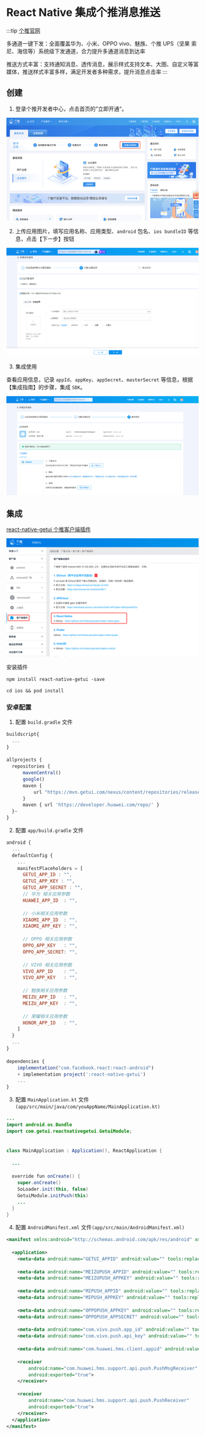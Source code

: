 # React Native 集成个推消息推送

:::tip
[个推官网](https://www.getui.com/)

多通道一键下发：全面覆盖华为、小米、OPPO vivo、魅族、个推 UPS（坚果 索尼、海信等）系统级下发通道，合力提升多通道消息到达率

推送方式丰富：支持通知消息、透传消息，展示样式支持文本、大图、自定义等富媒体，推送样式丰富多样，满足开发者多种需求，提升消息点击率
:::

## 创建

1. 登录个推开发者中心，点击首页的”立即开通“。

![getui_add](images/getui_add.png)

2. 上传应用图片，填写应用名称、应用类型、`android` 包名、`ios bundleID` 等信息，点击【下一步】按钮

![getui_up](images/getui_up.png)

3. 集成使用

查看应用信息，记录 `appId`、`appKey`、`appSecret`、`masterSecret` 等信息，根据【集成指南】的步骤，集成 `SDK`。

![getui_jc](images/getui_jc.png)

## 集成

[react-native-getui 个推客户端插件](https://github.com/GetuiLaboratory/react-native-getui)

![getui_native](images/getui_native.png)

安装插件

```shell
npm install react-native-getui -save
```

```shell
cd ios && pod install
```

### 安卓配置

1. 配置 `build.gradle` 文件

```js
buildscript{
  ...
}

allprojects {
  repositories {
      mavenCentral()
      google()
      maven {
          url "https://mvn.getui.com/nexus/content/repositories/releases/"
      }
      maven { url 'https://developer.huawei.com/repo/' }
  }~
}
```

2. 配置 `app/build.gradle` 文件

```js
android {
  ...
  defaultConfig {
    ...
    manifestPlaceholders = [
      GETUI_APP_ID : "",
      GETUI_APP_KEY : "",
      GETUI_APP_SECRET : "",
      // 华为 相关应用参数
      HUAWEI_APP_ID  : "",

      // 小米相关应用参数
      XIAOMI_APP_ID  : "",
      XIAOMI_APP_KEY : "",

      // OPPO 相关应用参数
      OPPO_APP_KEY   : "",
      OPPO_APP_SECRET: "",

      // VIVO 相关应用参数
      VIVO_APP_ID    : "",
      VIVO_APP_KEY   : "",

      // 魅族相关应用参数
      MEIZU_APP_ID   : "",
      MEIZU_APP_KEY  : "",

      // 荣耀相关应用参数
      HONOR_APP_ID   : "",
    ]
  }
  ...
}

dependencies {
    implementation("com.facebook.react:react-android")
    + implementation project(':react-native-getui')
    ...
}
```

3. 配置 `MainApplication.kt` 文件`(app/src/main/java/com/youAppName/MainApplication.kt)`

```java
...
import android.os.Bundle
import com.getui.reactnativegetui.GetuiModule;


class MainApplication : Application(), ReactApplication {

  ...

  override fun onCreate() {
    super.onCreate()
    SoLoader.init(this, false)
    GetuiModule.initPush(this)
    ...
  }
}
```

4. 配置 `AndroidManifest.xml` 文件`(app/src/main/AndroidManifest.xml)`

```xml
<manifest xmlns:android="http://schemas.android.com/apk/res/android" xmlns:tools="http://schemas.android.com/tools">

  <application>
    <meta-data android:name="GETUI_APPID" android:value="" tools:replace="android:value"/>

    <meta-data android:name="MEIZUPUSH_APPID" android:value="" tools:replace="android:value"/>
    <meta-data android:name="MEIZUPUSH_APPKEY" android:value="" tools:replace="android:value"/>

    <meta-data android:name="MIPUSH_APPID" android:value="" tools:replace="android:value"/>
    <meta-data android:name="MIPUSH_APPKEY" android:value="" tools:replace="android:value"/>

    <meta-data android:name="OPPOPUSH_APPKEY" android:value="" tools:replace="android:value"/>
    <meta-data android:name="OPPOPUSH_APPSECRET" android:value="" tools:replace="android:value"/>

    <meta-data android:name="com.vivo.push.app_id" android:value="" tools:replace="android:value"/>
    <meta-data android:name="com.vivo.push.api_key" android:value="" tools:replace="android:value"/>

    <meta-data android:name="com.huawei.hms.client.appid" android:value="" tools:replace="android:value"/>

    <receiver
        android:name="com.huawei.hms.support.api.push.PushMsgReceiver"
        android:exported="true">
    </receiver>

    <receiver
        android:name="com.huawei.hms.support.api.push.PushReceiver"
        android:exported="true">
    </receiver>
  </application>
</manifest>

```
